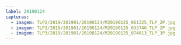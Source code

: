 ```yaml
---
label: 20190124
capturas:
  - imagem: TLP2/2019/201901/20190124/M20190125_061325_TLP_2P.jpg
  - imagem: TLP2/2019/201901/20190124/M20190125_033746_TLP_2P.jpg
  - imagem: TLP3/2019/201901/20190124/M20190125_074613_TLP_3P.jpg
---
```


